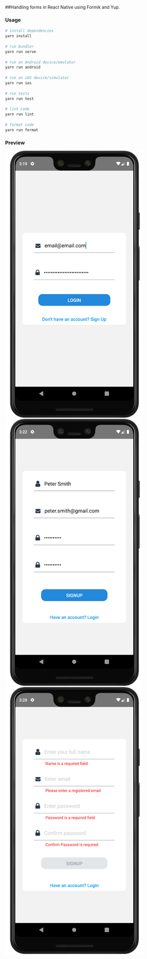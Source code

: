 ##Handling forms in React Native using Formik and Yup.

### Usage

```sh
# install dependencies
yarn install

# run bundler
yarn run serve

# run on Android device/emulator
yarn run android

# run on iOS device/simulator
yarn run ios

# run tests
yarn run test

# lint code
yarn run lint

# format code
yarn run format
```

### Preview

![login screen](/screenshots/login-screen.png?raw=true)
![signup screen](/screenshots/signup-screen.png?raw=true)
![signup error screen](/screenshots/signup-error-screen.png?raw=true)
